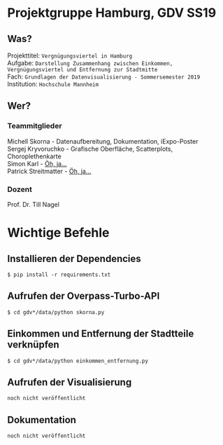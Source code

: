 # Projektgruppe Hamburg, GDV SS19
## Was?
Projekttitel:   `Vergnügungsviertel in Hamburg`\
Aufgabe:        `Darstellung Zusammenhang zwischen Einkommen, Vergnügungsviertel und Entfernung zur Stadtmitte`\
Fach:           `Grundlagen der Datenvisualisierung - Sommersemester 2019`\
Institution:    `Hochschule Mannheim`

## Wer?
### Teammitglieder
Michell Skorna        - Datenaufbereitung, Dokumentation, iExpo-Poster\
Sergej Kryvoruchko    - Grafische Oberfläche, Scatterplots, Choroplethenkarte\
Simon Karl            - [Öh, ja...](https://cdn.shopify.com/s/files/1/0043/6627/0553/products/SY_You_Tried_1024x1024.png)\
Patrick Streitmatter  - [Öh, ja...](https://cdn.shopify.com/s/files/1/0043/6627/0553/products/SY_You_Tried_1024x1024.png)

### Dozent
Prof. Dr. Till Nagel

# Wichtige Befehle
## Installieren der Dependencies
`$ pip install -r requirements.txt`
## Aufrufen der Overpass-Turbo-API
`$ cd gdv*/data/python skorna.py`
## Einkommen und Entfernung der Stadtteile verknüpfen
`$ cd gdv*/data/python einkommen_entfernung.py`
## Aufrufen der Visualisierung
`noch nicht veröffentlicht`
## Dokumentation
`noch nicht veröffentlicht`
